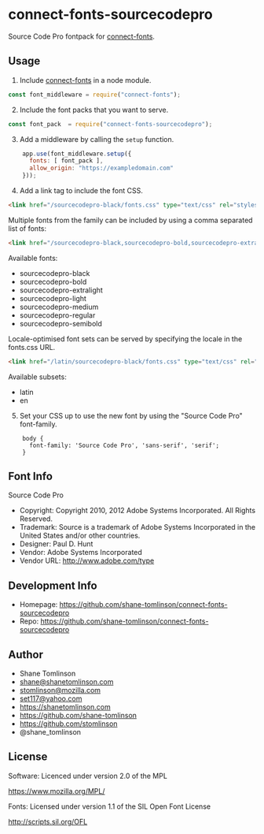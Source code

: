 # connect-fonts-sourcecodepro

Source Code Pro fontpack for [connect-fonts](https://github.com/shane-tomlinson/connect-fonts).

## Usage

1. Include [connect-fonts](https://github.com/shane-tomlinson/connect-fonts) in a node module.
```js
const font_middleware = require("connect-fonts");
```

2. Include the font packs that you want to serve.
```js
const font_pack  = require("connect-fonts-sourcecodepro");
```

3. Add a middleware by calling the `setup` function.
```js
    app.use(font_middleware.setup({
      fonts: [ font_pack ],
      allow_origin: "https://exampledomain.com"
    }));
```

4. Add a link tag to include the font CSS.
```html
<link href="/sourcecodepro-black/fonts.css" type="text/css" rel="stylesheet"/ >
```

Multiple fonts from the family can be included by using a comma separated list of fonts:
```html
<link href="/sourcecodepro-black,sourcecodepro-bold,sourcecodepro-extralight,sourcecodepro-light,sourcecodepro-medium,sourcecodepro-regular,sourcecodepro-semibold/fonts.css" type="text/css" rel="stylesheet"/ >
```

Available fonts:
* sourcecodepro-black
* sourcecodepro-bold
* sourcecodepro-extralight
* sourcecodepro-light
* sourcecodepro-medium
* sourcecodepro-regular
* sourcecodepro-semibold

Locale-optimised font sets can be served by specifying the locale in the fonts.css URL.
```html
<link href="/latin/sourcecodepro-black/fonts.css" type="text/css" rel="stylesheet"/ >
```

Available subsets:
* latin
* en

5. Set your CSS up to use the new font by using the "Source Code Pro" font-family.
```
    body {
      font-family: 'Source Code Pro', 'sans-serif', 'serif';
    }
```

## Font Info
Source Code Pro

* Copyright: Copyright 2010, 2012 Adobe Systems Incorporated. All Rights Reserved.
* Trademark: Source is a trademark of Adobe Systems Incorporated in the United States and/or other countries.
* Designer: Paul D. Hunt
* Vendor: Adobe Systems Incorporated
* Vendor URL: http://www.adobe.com/type

## Development Info
* Homepage: https://github.com/shane-tomlinson/connect-fonts-sourcecodepro
* Repo: https://github.com/shane-tomlinson/connect-fonts-sourcecodepro

## Author
* Shane Tomlinson
* shane@shanetomlinson.com
* stomlinson@mozilla.com
* set117@yahoo.com
* https://shanetomlinson.com
* https://github.com/shane-tomlinson
* https://github.com/stomlinson
* @shane_tomlinson


## License

Software: Licenced under version 2.0 of the MPL

  https://www.mozilla.org/MPL/

Fonts: Licensed under version 1.1 of the SIL Open Font License

  http://scripts.sil.org/OFL

